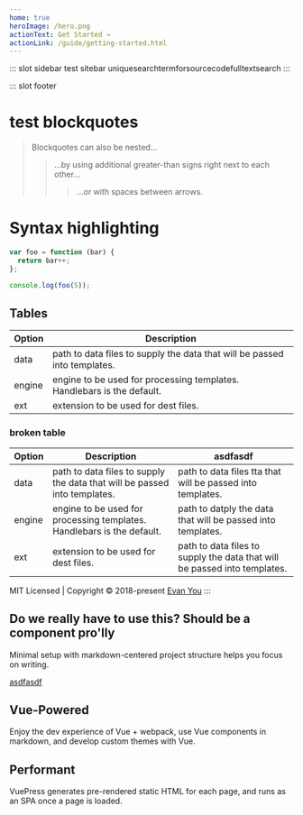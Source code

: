 ```yaml
---
home: true
heroImage: /hero.png
actionText: Get Started →
actionLink: /guide/getting-started.html
---
```


::: slot sidebar
test sitebar uniquesearchtermforsourcecodefulltextsearch
:::

::: slot footer
# test blockquotes

> Blockquotes can also be nested...
>> ...by using additional greater-than signs right next to each other...
> > > ...or with spaces between arrows.

# Syntax highlighting

``` js
var foo = function (bar) {
  return bar++;
};

console.log(foo(5));
```

## Tables

| Option | Description |
| ------ | ----------- |
| data   | path to data files to supply the data that will be passed into templates. |
| engine | engine to be used for processing templates. Handlebars is the default. |
| ext    | extension to be used for dest files. |

### broken table
| Option | Description | asdfasdf |
| ------ | ----------- | -------- |
| data   | path to data files to supply the data that will be passed into templates. | path to data files tta that will be passed into templates. |
| engine | engine to be used for processing templates. Handlebars is the default. | path to datply the data that will be passed into templates. |
| ext    | extension to be used for dest files. | path to data files to supply the data that will be passed into templates. |

MIT Licensed | Copyright © 2018-present [Evan You](https://github.com/yyx990803)
:::


<div class="features">
  <div class="feature">
    <h2>Do we really have to use this? Should be a component pro'lly</h2>
    <p>Minimal setup with markdown-centered project structure helps you focus on writing.</p>
    <a href="asdfasdfa">asdfasdf</a>
  </div>
  <div class="feature">
    <h2>Vue-Powered</h2>
    <p>Enjoy the dev experience of Vue + webpack, use Vue components in markdown, and develop custom themes with Vue.</p>
  </div>
  <div class="feature">
    <h2>Performant</h2>
    <p>VuePress generates pre-rendered static HTML for each page, and runs as an SPA once a page is loaded.</p>
  </div>
</div>
